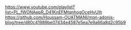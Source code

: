 https://www.youtube.com/playlist?list=PL_fWONAepR_D41KnEFMtqnhogOceHvUIh
https://github.com/Houssam-OUATMANI/mon-adonis-blog/tree/d80c41989be07434e4587e5ea7e9a66a8d2c95b9